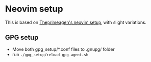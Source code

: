 # Neovim setup

This is based on [Theprimeagen's neovim setup](https://github.com/ThePrimeagen/init.lua), with slight variations.


## GPG setup
* Move both gpg_setup/*.conf files to .gnupg/ folder 
* run `./gpg_setup/reload-gpg-agent.sh` 
